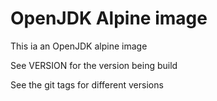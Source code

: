 # OpenJDK Alpine image


This ia an OpenJDK alpine image

See VERSION for the version being build

See the git tags for different versions
